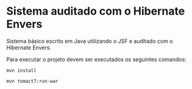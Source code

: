 # Sistema auditado com o Hibernate Envers
Sistema básico escrito em Java utilizando o JSF e auditado com o Hibernate Envers.

Para executar o projeto devem ser executados os seguintes comandos:

```
mvn install
```

```
mvn tomact7:run-war
```
